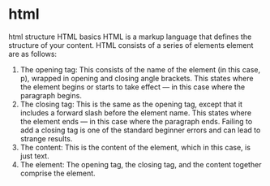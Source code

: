 # html
html structure
HTML basics
HTML is a markup language that defines the structure of your content. HTML consists of a series of elements
element are as follows:
1.	The opening tag: This consists of the name of the element (in this case, p), wrapped in opening and closing angle brackets. This states where the element begins or starts to take effect — in this case where the paragraph begins.
2.	The closing tag: This is the same as the opening tag, except that it includes a forward slash before the element name. This states where the element ends — in this case where the paragraph ends. Failing to add a closing tag is one of the standard beginner errors and can lead to strange results.
3.	The content: This is the content of the element, which in this case, is just text.
4.	The element: The opening tag, the closing tag, and the content together comprise the element.

